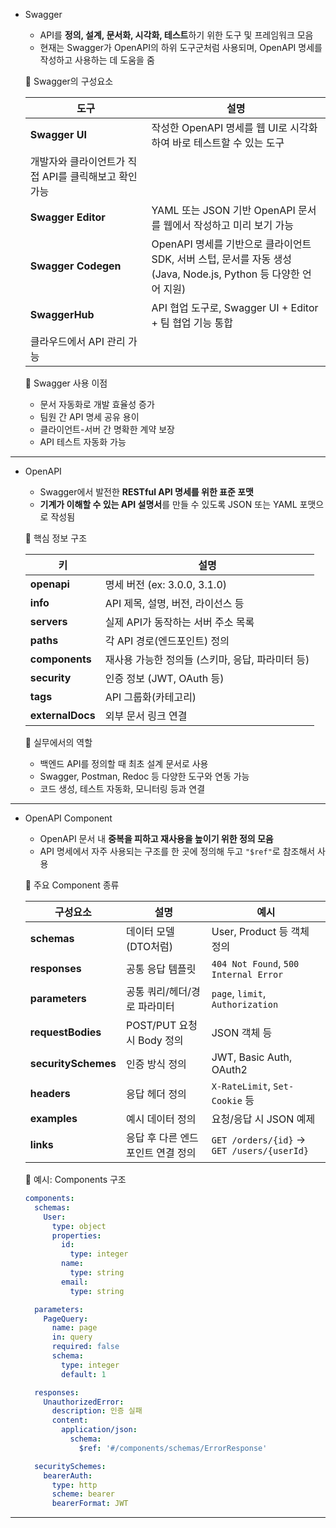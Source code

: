 - Swagger
    - API를 **정의, 설계, 문서화, 시각화, 테스트**하기 위한 도구 및 프레임워크 모음
    - 현재는 Swagger가 OpenAPI의 하위 도구군처럼 사용되며, OpenAPI 명세를 작성하고 사용하는 데 도움을 줌
    
    🔹 Swagger의 구성요소
    
    | 도구 | 설명 |
    | --- | --- |
    | **Swagger UI** | 작성한 OpenAPI 명세를 웹 UI로 시각화하여 바로 테스트할 수 있는 도구
    개발자와 클라이언트가 직접 API를 클릭해보고 확인 가능 |
    | **Swagger Editor** | YAML 또는 JSON 기반 OpenAPI 문서를 웹에서 작성하고 미리 보기 가능 |
    | **Swagger Codegen** | OpenAPI 명세를 기반으로 클라이언트 SDK, 서버 스텁, 문서를 자동 생성 (Java, Node.js, Python 등 다양한 언어 지원) |
    | **SwaggerHub** | API 협업 도구로, Swagger UI + Editor + 팀 협업 기능 통합
    클라우드에서 API 관리 가능 |
    
    🔹 Swagger 사용 이점
    
    - 문서 자동화로 개발 효율성 증가
    - 팀원 간 API 명세 공유 용이
    - 클라이언트-서버 간 명확한 계약 보장
    - API 테스트 자동화 가능

---

- OpenAPI
    - Swagger에서 발전한 **RESTful API 명세를 위한 표준 포맷**
    - **기계가 이해할 수 있는 API 설명서**를 만들 수 있도록 JSON 또는 YAML 포맷으로 작성됨
    
    🔹 핵심 정보 구조
    
    | 키 | 설명 |
    | --- | --- |
    | **openapi** | 명세 버전 (ex: 3.0.0, 3.1.0) |
    | **info** | API 제목, 설명, 버전, 라이선스 등 |
    | **servers** | 실제 API가 동작하는 서버 주소 목록 |
    | **paths** | 각 API 경로(엔드포인트) 정의 |
    | **components** | 재사용 가능한 정의들 (스키마, 응답, 파라미터 등) |
    | **security** | 인증 정보 (JWT, OAuth 등) |
    | **tags** | API 그룹화(카테고리) |
    | **externalDocs** | 외부 문서 링크 연결 |
    
    🔹 실무에서의 역할
    
    - 백엔드 API를 정의할 때 최초 설계 문서로 사용
    - Swagger, Postman, Redoc 등 다양한 도구와 연동 가능
    - 코드 생성, 테스트 자동화, 모니터링 등과 연결

---

- OpenAPI Component
    - OpenAPI 문서 내 **중복을 피하고 재사용을 높이기 위한 정의 모음**
    - API 명세에서 자주 사용되는 구조를 한 곳에 정의해 두고 `"$ref"`로 참조해서 사용
    
    🔹 주요 Component 종류
    
    | 구성요소 | 설명 | 예시 |
    | --- | --- | --- |
    | **schemas** | 데이터 모델 (DTO처럼) | User, Product 등 객체 정의 |
    | **responses** | 공통 응답 템플릿 | `404 Not Found`, `500 Internal Error` |
    | **parameters** | 공통 쿼리/헤더/경로 파라미터 | `page`, `limit`, `Authorization` |
    | **requestBodies** | POST/PUT 요청 시 Body 정의 | JSON 객체 등 |
    | **securitySchemes** | 인증 방식 정의 | JWT, Basic Auth, OAuth2 |
    | **headers** | 응답 헤더 정의 | `X-RateLimit`, `Set-Cookie` 등 |
    | **examples** | 예시 데이터 정의 | 요청/응답 시 JSON 예제 |
    | **links** | 응답 후 다른 엔드포인트 연결 정의 | `GET /orders/{id}` → `GET /users/{userId}` |
    
    🔹 예시: Components 구조
    
    ```yaml
    components:
      schemas:
        User:
          type: object
          properties:
            id:
              type: integer
            name:
              type: string
            email:
              type: string
    
      parameters:
        PageQuery:
          name: page
          in: query
          required: false
          schema:
            type: integer
            default: 1
    
      responses:
        UnauthorizedError:
          description: 인증 실패
          content:
            application/json:
              schema:
                $ref: '#/components/schemas/ErrorResponse'
    
      securitySchemes:
        bearerAuth:
          type: http
          scheme: bearer
          bearerFormat: JWT
    ```
    

---
